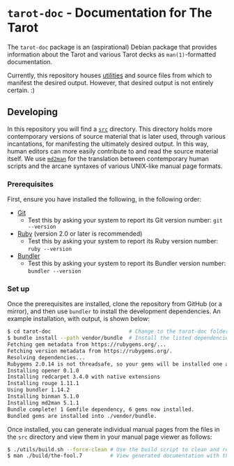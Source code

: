 # `tarot-doc` - Documentation for The Tarot

The `tarot-doc` package is an (aspirational) Debian package that provides information about the Tarot and various Tarot decks as `man(1)`-formatted documentation.

Currently, this repository houses [utilities](utils/) and source files from which to manifest the desired output. However, that desired output is not entirely certain. :)

## Developing

In this repository you will find a [`src`](src/) directory. This directory holds more contemporary versions of source material that is later used, through various incantations, for manifesting the ultimately desired output. In this way, human editors can more easily contribute to and read the source material itself. We use [`md2man`](https://github.com/sunaku/md2man) for the translation between contemporary human scripts and the arcane syntaxes of various UNIX-like manual page formats.

### Prerequisites

First, ensure you have installed the following, in the following order:

* [Git](https://git-scm.com/)
    * Test this by asking your system to report its Git version number: `git --version`
* [Ruby](https://www.ruby-lang.org/) (version 2.0 or later is recommended)
    * Test this by asking your system to report its Ruby version number: `ruby --version`
* [Bundler](https://bundler.io/)
    * Test this by asking your system to report its Bundler version number: `bundler --version`

### Set up

Once the prerequisites are installed, clone the repository from GitHub (or a mirror), and then use `bundler` to install the development dependencies. An example installation, with output, is shown below:

```sh
$ cd tarot-doc                         # Change to the tarot-doc folder.
$ bundle install --path vendor/bundle  # Install the listed dependencies.
Fetching gem metadata from https://rubygems.org/...
Fetching version metadata from https://rubygems.org/.
Resolving dependencies...
Rubygems 2.0.14 is not threadsafe, so your gems will be installed one at a time. Upgrade to Rubygems 2.1.0 or higher to enable parallel gem installation.
Installing opener 0.1.0
Installing redcarpet 3.4.0 with native extensions
Installing rouge 1.11.1
Using bundler 1.14.2
Installing binman 5.1.0
Installing md2man 5.1.1
Bundle complete! 1 Gemfile dependency, 6 gems now installed.
Bundled gems are installed into ./vendor/bundle.
```

Once installed, you can generate individual manual pages from the files in the `src` directory and view them in your manual page viewer as follows:

```sh
$ ./utils/build.sh --force-clean # Use the build script to clean and regenerate the docs.
$ man ./build/the-fool.7         # View generated documentation with the man page viewer.
```
